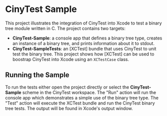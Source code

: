 # CinyTest Sample

This project illustrates the integration of CinyTest into Xcode to test a binary tree module written in C. The project contains two targets:

- **CinyTest-Sample**: a console app that defines a binary tree type, creates an instance of a binary tree, and prints information about it to stdout.
- **CinyTest-SampleTests**: an [XCTest] bundle that uses CinyTest to unit test the binary tree. This project shows how [XCTest] can be used to boostrap CinyTest into Xcode using an `XCTestCase` class.

## Running the Sample

To run the tests either open the project directly or select the **CinyTest-Sample** scheme in the CinyTest workspace. The "Run" action will run the console app which demonstrates a simple use of the binary tree type. The "Test" action will execute the XCTest bundle and run the CinyTest binary tree tests. The output will be found in Xcode's output window.

